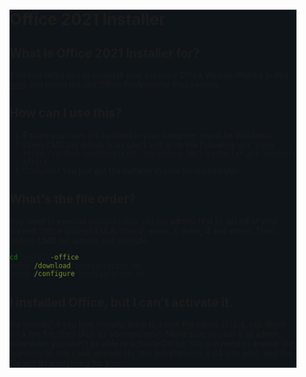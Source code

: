 <div style="background-color: #0f1419;">

  # Office 2021 Installer
  
  ## What is Office 2021 Installer for?

  This tool helps you to uninstall your previous Office Version (thanks to this [tool](https://github.com/ManuelGil/Uninstall-Office-2016.git)) and install the last Office Professional Plus version.

  ## How can I use this?
  1. Ensure you have Git installed in your computer (must be Windows).
  2. Open CMD (as admin or as user) and write the following: `git clone https://github.com/Criscraft-333/office-2021-installer.git install-office`
  3. Congrats! You just got the installer in your local computer.

  ## What's the file order?
  You need to execute `UninstallO16.cmd` (as admin) first to get rid of your current Office (accept EULA, then 2, enter, 3, enter, 4 and enter). Then, open a CMD (as admin) and execute:
  ```cmd
  cd install-office
  setup /download configuration.xml
  setup /configure configuration.xml
  ```

  ## I installed Office, but I can't activate it. 
  No worries! If you look closely, there is a new file called `1click.cmd`. Right-click the file, then [Run as administrator]. Make sure you run it as admin, otherwise, you won't be able   to activate Office. You just need to answer the question (in this case, answer No, this installation is a 64-bits one), and the file will do everything for you. 
</div>
